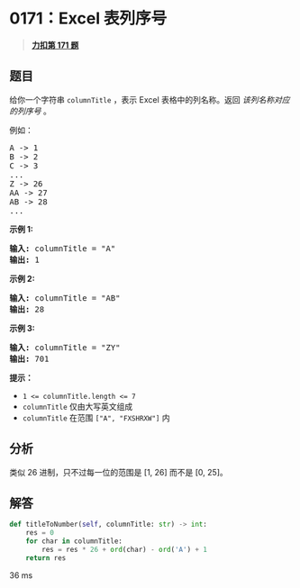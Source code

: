 # 0171：Excel 表列序号


> <u>**[力扣第 171 题](https://leetcode.cn/problems/excel-sheet-column-number/)**</u>

## 题目

<p>给你一个字符串 <code>columnTitle</code> ，表示 Excel 表格中的列名称。返回 <em>该列名称对应的列序号</em> 。</p>

<p>例如：</p>

<pre>
A -&gt; 1
B -&gt; 2
C -&gt; 3
...
Z -&gt; 26
AA -&gt; 27
AB -&gt; 28
...</pre>



<p><strong>示例 1:</strong></p>

<pre>
<strong>输入:</strong> columnTitle = "A"
<strong>输出:</strong> 1
</pre>

<p><strong>示例 2:</strong></p>

<pre>
<strong>输入: </strong>columnTitle = "AB"
<strong>输出:</strong> 28
</pre>

<p><strong>示例 3:</strong></p>

<pre>
<strong>输入: </strong>columnTitle = "ZY"
<strong>输出:</strong> 701</pre>



<p><strong>提示：</strong></p>

<ul>
<li><code>1 &lt;= columnTitle.length &lt;= 7</code></li>
<li><code>columnTitle</code> 仅由大写英文组成</li>
<li><code>columnTitle</code> 在范围 <code>["A", "FXSHRXW"]</code> 内</li>
</ul>


## 分析

类似 26 进制，只不过每一位的范围是 [1, 26] 而不是 [0, 25]。
 
## 解答

```python
def titleToNumber(self, columnTitle: str) -> int:
    res = 0
    for char in columnTitle:
        res = res * 26 + ord(char) - ord('A') + 1
    return res
```
36 ms

